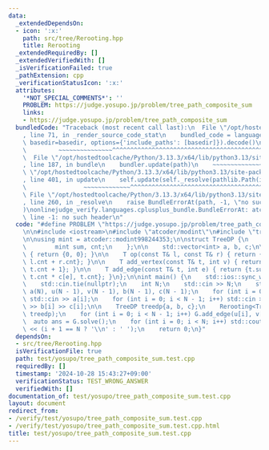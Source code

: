 ```yaml
---
data:
  _extendedDependsOn:
  - icon: ':x:'
    path: src/tree/Rerooting.hpp
    title: Rerooting
  _extendedRequiredBy: []
  _extendedVerifiedWith: []
  _isVerificationFailed: true
  _pathExtension: cpp
  _verificationStatusIcon: ':x:'
  attributes:
    '*NOT_SPECIAL_COMMENTS*': ''
    PROBLEM: https://judge.yosupo.jp/problem/tree_path_composite_sum
    links:
    - https://judge.yosupo.jp/problem/tree_path_composite_sum
  bundledCode: "Traceback (most recent call last):\n  File \"/opt/hostedtoolcache/Python/3.13.3/x64/lib/python3.13/site-packages/onlinejudge_verify/documentation/build.py\"\
    , line 71, in _render_source_code_stat\n    bundled_code = language.bundle(stat.path,\
    \ basedir=basedir, options={'include_paths': [basedir]}).decode()\n          \
    \         ~~~~~~~~~~~~~~~^^^^^^^^^^^^^^^^^^^^^^^^^^^^^^^^^^^^^^^^^^^^^^^^^^^^^^^^^^^^^^^^^^\n\
    \  File \"/opt/hostedtoolcache/Python/3.13.3/x64/lib/python3.13/site-packages/onlinejudge_verify/languages/cplusplus.py\"\
    , line 187, in bundle\n    bundler.update(path)\n    ~~~~~~~~~~~~~~^^^^^^\n  File\
    \ \"/opt/hostedtoolcache/Python/3.13.3/x64/lib/python3.13/site-packages/onlinejudge_verify/languages/cplusplus_bundle.py\"\
    , line 401, in update\n    self.update(self._resolve(pathlib.Path(included), included_from=path))\n\
    \                ~~~~~~~~~~~~~^^^^^^^^^^^^^^^^^^^^^^^^^^^^^^^^^^^^^^^^^^^^\n \
    \ File \"/opt/hostedtoolcache/Python/3.13.3/x64/lib/python3.13/site-packages/onlinejudge_verify/languages/cplusplus_bundle.py\"\
    , line 260, in _resolve\n    raise BundleErrorAt(path, -1, \"no such header\"\
    )\nonlinejudge_verify.languages.cplusplus_bundle.BundleErrorAt: atcoder/modint:\
    \ line -1: no such header\n"
  code: "#define PROBLEM \"https://judge.yosupo.jp/problem/tree_path_composite_sum\"\
    \n\n#include <iostream>\n#include \"atcoder/modint\"\n#include \"tree/Rerooting.hpp\"\
    \n\nusing mint = atcoder::modint998244353;\n\nstruct TreeDP {\n    struct T {\n\
    \        mint sum, cnt;\n    };\n\n    std::vector<int> a, b, c;\n\n    T e()\
    \ { return {0, 0}; }\n\n    T op(const T& l, const T& r) { return {l.sum + r.sum,\
    \ l.cnt + r.cnt}; }\n\n    T add_vertex(const T& t, int v) { return {t.sum + a[v],\
    \ t.cnt + 1}; }\n\n    T add_edge(const T& t, int e) { return {t.sum * b[e] +\
    \ t.cnt * c[e], t.cnt}; }\n};\n\nint main() {\n    std::ios::sync_with_stdio(false);\n\
    \    std::cin.tie(nullptr);\n    int N;\n    std::cin >> N;\n    std::vector<int>\
    \ a(N), u(N - 1), v(N - 1), b(N - 1), c(N - 1);\n    for (int i = 0; i < N; i++)\
    \ std::cin >> a[i];\n    for (int i = 0; i < N - 1; i++) std::cin >> u[i] >> v[i]\
    \ >> b[i] >> c[i];\n\n    TreeDP treedp{a, b, c};\n    Rerooting<TreeDP> G(N,\
    \ treedp);\n    for (int i = 0; i < N - 1; i++) G.add_edge(u[i], v[i]);\n\n  \
    \  auto ans = G.solve();\n    for (int i = 0; i < N; i++) std::cout << ans[i].sum.val()\
    \ << (i + 1 == N ? '\\n' : ' ');\n    return 0;\n}"
  dependsOn:
  - src/tree/Rerooting.hpp
  isVerificationFile: true
  path: test/yosupo/tree_path_composite_sum.test.cpp
  requiredBy: []
  timestamp: '2024-10-28 15:43:27+09:00'
  verificationStatus: TEST_WRONG_ANSWER
  verifiedWith: []
documentation_of: test/yosupo/tree_path_composite_sum.test.cpp
layout: document
redirect_from:
- /verify/test/yosupo/tree_path_composite_sum.test.cpp
- /verify/test/yosupo/tree_path_composite_sum.test.cpp.html
title: test/yosupo/tree_path_composite_sum.test.cpp
---
```

